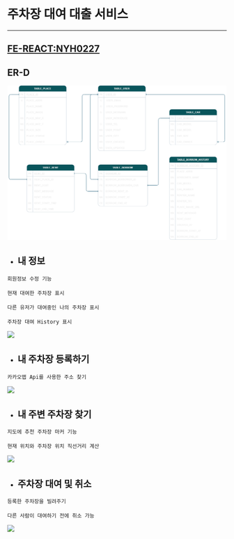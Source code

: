 # 주차장 대여 대출 서비스

<hr/>

## [FE-REACT:NYH0227](https://github.com/NYH0227/everyparking-frontend)

## ER-D
![](ERD.png)


- ## 내 정보 

```
회원정보 수정 기능

현재 대여한 주차장 표시

다른 유저가 대여중인 나의 주차장 표시

주차장 대여 History 표시
```

![](dashboard.gif)

- ## 내 주차장 등록하기

```
카카오맵 Api를 사용한 주소 찾기
```

![](search.gif)

- ## 내 주변 주차장 찾기

```
지도에 추천 주차장 마커 기능 

현재 위치와 주차장 위치 직선거리 계산
```

![](borrow.gif)

- ## 주차장 대여 및 취소

```
등록한 주차장을 빌려주기

다른 사람이 대여하기 전에 취소 가능
```

![](rent.gif)

